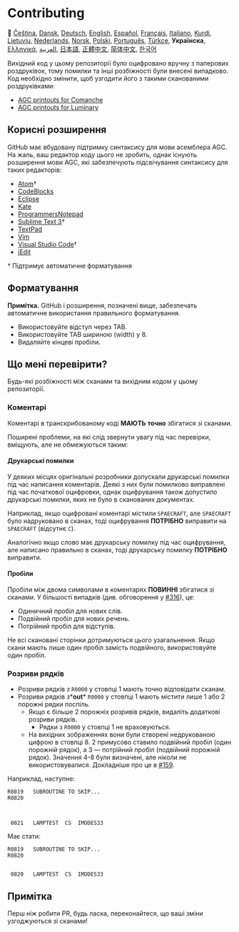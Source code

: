# Contributing

🎌
[Čeština][CZ],
[Dansk][DA],
[Deutsch][DE],
[English][EN],
[Español][ES],
[Français][FR],
[Italiano][IT],
[Kurdi][KU],
[Lietuvių][LT],
[Nederlands][NL],
[Norsk][NO],
[Polski][PL],
[Português][PT_BR],
[Türkçe][TR],
**Українска**,
[Ελληνικά][GR],
[العربية][AR],
[日本語][JA],
[正體中文][ZH_TW],
[简体中文][ZH_CN],
[한국어][KO_KR]

[AR]:CONTRIBUTING.ar.md
[CZ]:CONTRIBUTING.cz.md
[DA]:CONTRIBUTING.da.md
[DE]:CONTRIBUTING.de.md
[EN]:CONTRIBUTING.md
[ES]:CONTRIBUTING.es.md
[FR]:CONTRIBUTING.fr.md
[GR]:CONTRIBUTING.gr.md
[IT]:CONTRIBUTING.it.md
[JA]:CONTRIBUTING.ja.md
[KO_KR]:CONTRIBUTING.ko_kr.md
[KU]:CONTRIBUTING.ku.md
[LT]:CONTRIBUTING.lt.md
[NL]:CONTRIBUTING.nl.md
[NO]:CONTRIBUTING.no.md
[PL]:CONTRIBUTING.pl.md
[PT_BR]:CONTRIBUTING.pt_br.md
[TR]:CONTRIBUTING.tr.md
[UA]:CONTRIBUTING.ua.md
[ZH_CN]:CONTRIBUTING.zh_cn.md
[ZH_TW]:CONTRIBUTING.zh_tw.md

Вихідний код у цьому репозиторії було оцифровано вручну з паперових роздруківок, тому помилки та інші розбіжності були внесені випадково. Код необхідно змінити, щоб узгодити його з такими сканованими роздруківками:

- [AGC printouts for Comanche][8]
- [AGC printouts for Luminary][9]

## Корисні розширення

GitHub має вбудовану підтримку синтаксису для мови асемблера AGC. На жаль, ваш редактор коду цього не зробить, однак існують розширення мови AGC, які забезпечують підсвічування синтаксису для таких редакторів:

- [Atom][Atom]†
- [CodeBlocks][CodeBlocks]
- [Eclipse][Eclipse]
- [Kate][Kate]
- [ProgrammersNotepad][ProgrammersNotepad]
- [Sublime Text 3][Sublime Text]†
- [TextPad][TextPad]
- [Vim][Vim]
- [Visual Studio Code][VisualStudioCode]†
- [jEdit][jEdit]

† Підтримує автоматичне форматування

[Atom]:https://github.com/Alhadis/language-agc
[CodeBlocks]:https://github.com/virtualagc/virtualagc/tree/master/Contributed/SyntaxHighlight/CodeBlocks
[Eclipse]:https://github.com/virtualagc/virtualagc/tree/master/Contributed/SyntaxHighlight/Eclipse
[Kate]:https://github.com/virtualagc/virtualagc/tree/master/Contributed/SyntaxHighlight/Kate
[ProgrammersNotepad]:https://github.com/virtualagc/virtualagc/tree/master/Contributed/SyntaxHighlight/ProgrammersNotepad
[Sublime Text]:https://github.com/jimlawton/AGC-Assembly
[TextPad]:https://github.com/virtualagc/virtualagc/tree/master/Contributed/SyntaxHighlight/TextPad
[Vim]:https://github.com/wsdjeg/vim-assembly
[VisualStudioCode]:https://github.com/wopian/agc-assembly
[jEdit]:https://github.com/virtualagc/virtualagc/tree/master/Contributed/SyntaxHighlight/jEdit

## Форматування

**Примітка.** GitHub і розширення, позначені вище, забезпечать автоматичне використання правильного форматування.

- Використовуйте відступ через TAB.
- Використовуйте TAB шириною (width) у 8.
- Видаляйте кінцеві пробіли.

## Що мені перевірити?

Будь-які розбіжності між сканами та вихідним кодом у цьому репозиторії.

### Коментарі

Коментарі в транскрибованому коді **МАЮТЬ** **точно** збігатися зі сканами.

Поширені проблеми, на які слід звернути увагу під час перевірки, вміщують, але не обмежуються таким:

#### Друкарські помилки

У деяких місцях оригінальні розробники допускали друкарські помилки під час написання коментарів. Деякі з них були помилково виправлені під час початкової оцифровки, однак оцифрування також допустило друкарські помилки, яких не було в сканованих документах.

Наприклад, якщо оцифровані коментарі містили `SPAECRAFT`, але `SPAECRAFT` було надруковано в сканах, тоді оцифрування **ПОТРІБНО** виправити на `SPAECRAFT` (відсутнє `C`).

Аналогічно якщо слово має друкарську помилку під час оцифрування, але написано правильно в сканах, тоді друкарську помилку **ПОТРІБНО** виправити.

#### Пробіли

Пробіли між двома символами в коментарях **ПОВИННІ** збігатися зі сканами. У більшості випадків (див. обговорення у [#316][10]), це:

- Одиничний пробіл для нових слів.
- Подвійний пробіл для нових речень.
- Потрійний пробіл для відступів.

Не всі скановані сторінки дотримуються цього узагальнення. Якщо скани мають лише один пробіл замість подвійного, використовуйте один пробіл.

### Розриви рядків

- Розриви рядків *з* `R0000` у стовпці 1 мають точно відповідати сканам.
- Розриви рядків *з**__out__* `R0000` у стовпці 1 мають містити лише 1 або 2 порожні рядки поспіль.
  - Якщо є більше 2 порожніх розривів рядків, видаліть додаткові розриви рядків.
    - Рядки з `R0000` у стовпці 1 не враховуються.
  - На вихідних зображеннях вони були створені недрукованою цифрою в стовпці 8. 2 примусово ставило подвійний пробіл (один порожній рядок), а 3 — потрійний пробіл (подвійний порожній рядок). Значення 4-8 були визначені, але ніколи не використовувалися. Докладніше про це в [#159][7].

Наприклад, наступне:

```plain
R0819   SUBROUTINE TO SKIP...
R0820



 0821   LAMPTEST  CS  IMODES33
```

Має стати:

```plain
R0819   SUBROUTINE TO SKIP...
R0820


 0820   LAMPTEST  CS  IMODES33
```

## Примітка

Перш ніж робити PR, будь ласка, переконайтеся, що ваші зміни узгоджуються зі сканами!

[0]:https://github.com/chrislgarry/Apollo-11/pull/new/master
[1]:http://www.ibiblio.org/apollo/ScansForConversion/Luminary099/
[2]:http://www.ibiblio.org/apollo/ScansForConversion/Comanche055/
[6]:https://github.com/wopian/agc-assembly#user-settings
[7]:https://github.com/chrislgarry/Apollo-11/issues/159
[8]:http://www.ibiblio.org/apollo/ScansForConversion/Comanche055/
[9]:http://www.ibiblio.org/apollo/ScansForConversion/Luminary099/
[10]:https://github.com/chrislgarry/Apollo-11/pull/316#pullrequestreview-102892741